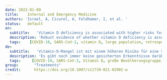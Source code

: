 ```yaml
---
date: 2022-01-09
title:    Internal and Emergency Medicine  
authors: 'Israel, A, Cicurel, A, Feldhamer, I, et al. '
status:   default
en:
  subtitle:   'Vitamin D deficiency is associated with higher risks for SARS-CoV-2 infection and COVID-19 severity: a retrospective case–control study'
  description: 'Robust evidence of whether vitamin D deficiency is associated with COVID-19 infection and its severity is still lacking. The aim of the study was to evaluate the association between vitamin D levels and the risks of SARS-CoV-2 infection and severe disease in those infected. A retrospective study was carried out among members of Clalit Health Services (CHS), the largest healthcare organization in Israel, between March 1 and October 31, 2020. We created two matched case–control groups of individuals for which vitamin D levels and body mass index (BMI) were available before the pandemic: group (A), in which 41,757 individuals with positive SARS-CoV-2 PCR tests were matched with 417,570 control individuals without evidence of infection, and group (B), in which 2533 patients hospitalized in severe condition for COVID-19 were matched with 2533 patients who were tested positive for SARS-CoV-2, but were not hospitalized. Conditional logistic models were fitted in each of the groups to assess the association between vitamin D levels and outcome. An inverse correlation was demonstrated between the level of vitamin D and the risks of SARS-CoV-2 infection and of severe disease in those infected. Patients with very low vitamin D levels (< 30 nmol/L) had the highest risks for SARS-CoV-2 infection and also for severe COVID-19 when infected—OR 1.246 [95% CI 1.210–1.304] and 1.513 [95% CI 1.230–1.861], respectively. In this large observational population study, we show a significant association between vitamin D deficiency and the risks of SARS-CoV-2 infection and of severe disease in those infected.'
  tags:    [COVID-19, SARS-CoV-2, vitamin D, large population, retrospective study]
de: 
  subtitle:   'Vitamin-D-Mangel ist mit einem höheren Risiko für eine SARS-CoV-2-Infektion und einen höheren COVID-19-Schweregrad verbunden: eine retrospektive Fall-Kontroll-Studie'
  description: 'Es gibt noch immer keine gesicherten Erkenntnisse darüber, ob ein Vitamin-D-Mangel mit einer COVID-19-Infektion und deren Schweregrad zusammenhängt. Ziel der Studie war es, den Zusammenhang zwischen dem Vitamin-D-Spiegel und dem Risiko einer SARS-CoV-2-Infektion und einer schweren Erkrankung bei den Infizierten zu untersuchen. Zwischen dem 1. März und dem 31. Oktober 2020 wurde eine retrospektive Studie unter den Mitgliedern von Clalit Health Services (CHS), der größten Gesundheitseinrichtung in Israel, durchgeführt. Es wurden zwei gematchte Fall-Kontroll-Gruppen von Personen gebildet, für die Vitamin-D-Spiegel und Body-Mass-Index (BMI) vor der Pandemie verfügbar waren: Gruppe (A), in der 41 757 Personen mit positiven SARS-CoV-2-PCR-Tests mit 417 570 Kontrollpersonen ohne Anzeichen einer Infektion gematched wurden, und Gruppe (B), in der 2533 Patienten, die wegen COVID-19 in schwerem Zustand hospitalisiert wurden, mit 2533 Patienten gematched wurden, die positiv auf SARS-CoV-2 getestet, aber nicht hospitalisiert worden waren. Für jede Gruppe wurden bedingte logistische Modelle erstellt, um den Zusammenhang zwischen dem Vitamin-D-Spiegel und dem Ergebnis zu bewerten. Es zeigte sich ein umgekehrter Zusammenhang zwischen dem Vitamin-D-Spiegel und dem Risiko einer SARS-CoV-2-Infektion und einer schweren Erkrankung bei den Infizierten. Patienten mit sehr niedrigen Vitamin-D-Spiegeln (< 30 nmol/L) hatten das höchste Risiko für eine SARS-CoV-2-Infektion und auch für eine schwere COVID-19-Infektion - OR 1,246 [95% CI 1,210-1,304] bzw. 1,513 [95% CI 1,230-1,861]. In dieser großen bevölkerungsbezogenen Beobachtungsstudie zeigen wir einen signifikanten Zusammenhang zwischen Vitamin-D-Mangel und dem Risiko einer SARS-CoV-2-Infektion und einer schweren Erkrankung bei Infizierten.'
  tags:     [COVID-19, SARS-CoV-2, Vitamin D, große Bevölkerungsgruppe, retrospektive Studie]
group:       "Treatments"
credit:      https://doi.org/10.1007/s11739-021-02902-w
---
```


